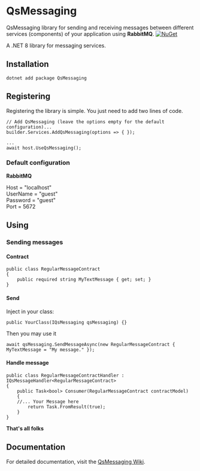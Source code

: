 # QsMessaging
QsMessaging library for sending and receiving messages between different services (components) of your application using __RabbitMQ__.
[![NuGet](https://img.shields.io/nuget/v/QsMessaging.svg)](https://www.nuget.org/packages/QsMessaging/)  


A .NET 8 library for messaging services.

## Installation

	dotnet add package QsMessaging

## Registering
Registering the library is simple. You just need to add two lines of code.

	// Add QsMessaging (leave the options empty for the default configuration)...
	builder.Services.AddQsMessaging(options => { });

	...
	await host.UseQsMessaging();



### Default configuration
**RabbitMQ**

Host = "localhost"  
UserName = "guest"  
Password = "guest"  
Port = 5672

## Using

### Sending messages

#### Contract
	public class RegularMessageContract
	{
		public required string MyTextMessage { get; set; } 
	}

#### Send
Inject in your class:   

    public YourClass(IQsMessaging qsMessaging) {}

Then you may use it

	await qsMessaging.SendMessageAsync(new RegularMessageContract { MyTextMessage = "My message." });

#### Handle message

    public class RegularMessageContractHandler : IQsMessageHandler<RegularMessageContract>
    {
        public Task<bool> Consumer(RegularMessageContract contractModel)
        {
		//... Your Message here
            return Task.FromResult(true);
        }
    }

**That's all folks**

## Documentation
For detailed documentation, visit the [QsMessaging Wiki](https://github.com/Pavlo-0/QsMessaging/wiki).

